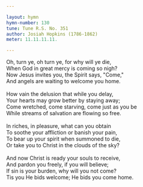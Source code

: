 ```yaml
---

layout: hymn
hymn-number: 130
tune: Tune R.S. No. 351
author: Josiah Hopkins (1786-1862)
meter: 11.11.11.11.

---
```

Oh, turn ye, oh turn ye, for why will ye die,<br>When God in great mercy is coming so nigh?<br>Now Jesus invites you, the Spirit says, "Come,"<br>And angels are waiting to welcome you home.<br><br>How vain the delusion that while you delay,<br>Your hearts may grow better by staying away;<br>Come wretched, come starving, come just as you be<br>While streams of salvation are flowing so free.<br><br>In riches, in pleasure, what can you obtain<br>To soothe your affliction or banish your pain,<br>To bear up your spirit when summoned to die,<br>Or take you to Christ in the clouds of the sky?<br><br>And now Christ is ready your souls to receive,<br>And pardon you freely, if you will believe;<br>If sin is your burden, why will you not come?<br>Tis you He bids welcome; He bids you come home.<br><br><br>
